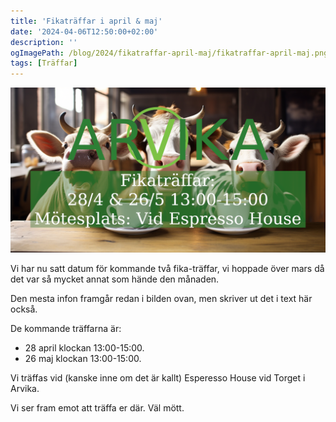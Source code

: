 ```yaml
---
title: 'Fikaträffar i april & maj'
date: '2024-04-06T12:50:00+02:00'
description: ''
ogImagePath: /blog/2024/fikatraffar-april-maj/fikatraffar-april-maj.png
tags: [Träffar]
---
```

![Poster för träffarna](/blog/2024/fikatraffar-april-maj/fikatraffar-april-maj.png)

Vi har nu satt datum för kommande två fika-träffar, vi hoppade över mars
då det var så mycket annat som hände den månaden.

Den mesta infon framgår redan i bilden ovan, men skriver ut det i text
här också.

De kommande träffarna är:
- 28 april klockan 13:00-15:00.
- 26 maj klockan 13:00-15:00.

Vi träffas vid (kanske inne om det är kallt) Esperesso House vid
Torget i Arvika.

Vi ser fram emot att träffa er där. Väl mött.
